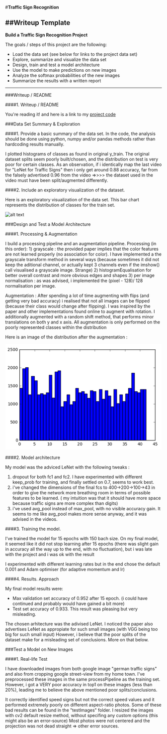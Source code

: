 #**Traffic Sign Recognition** 

##Writeup Template
---

**Build a Traffic Sign Recognition Project**

The goals / steps of this project are the following:
* Load the data set (see below for links to the project data set)
* Explore, summarize and visualize the data set
* Design, train and test a model architecture
* Use the model to make predictions on new images
* Analyze the softmax probabilities of the new images
* Summarize the results with a written report


[//]: # (Image References)

[image1]: ../distributionOfTrain.png "Distribution Of Training Set"
[image2]: ./distributionAfterAugmentation.png "Distribution of training Set after augmentation" 

---
###Writeup / README

####1. Writeup / README

You're reading it! and here is a link to my [project code](https://github.com/udacity/CarND-Traffic-Sign-Classifier-Project/blob/master/Traffic_Sign_Classifier.ipynb)

###Data Set Summary & Exploration

####1. Provide a basic summary of the data set. In the code, the analysis should be done using python, numpy and/or pandas methods rather than hardcoding results manually.

I plotted histograms of classes as found in original y_train.
The original dataset splits seem poorly built/chosen, and the distribution on test is very poor for certain classes.
As an observation, if i identically map the last video for "LeNet for Traffic Signs" then i only get around 0.88 accuracy, far from the falsely advertised 0.96 from the video =>>>> the dataset used in the video must have been split/augmented differently.

####2. Include an exploratory visualization of the dataset.

Here is an exploratory visualization of the data set. This bar chart represents the distribution of classes for the train set.

![alt text][image1]

###Design and Test a Model Architecture

####1. Processing & Augmentation


I build a processing pipeline and an augmentation pipeline.
Processing (in this order): 
	1) grayscale : the provided paper implies that the color features are not learned properly (no association for color). I have implemented a the grayscale transform method in several ways (because sometimes it did not keep the aditional channel, or actually kept 3 channels even if the imshow() call visualised a grayscale image. Strange)
	2) histogramEqualisation for better overall contrast and more obvious edges and shapes
	3) per image normalisation : as was advised, i implemented the (pixel - 128)/ 128 normalisation per image.

Augmentation : After spending a lot of time augmenting with flips (and getting very bad accuracy) i realised that not all images can be flipped (because their class would change after flipping). I was inspired by the paper and other implementations found online to augment with rotation. I additionally augmented with a random shift method, that performs minor translations on both y and x axis. All augmentation is only performed on the poorly represented classes within the distribution

Here is an image of the distribution after the augmentation : 

![alt text][image2]


####2. Model architecture

My model was the adviced LeNet with the following tweaks : 

1) dropout for both fc1 and fc2. I have experimented with different keep_prob for training, and finally settled on 0.7, seems to work best.
2) i've changed the dimensions of the final fcs to 400->200->100->43 in order to give the network more breathing room in terms of possible features to be learned. 
( my intuition was that it should have more space because traffic signs are more complex than digits)
3) i've used avg_pool instead of max_pool, with no visible accuracy gain. It seems to me like avg_pool makes more sense anyway, and it was advised in the videos.
 

####3. Training the model.

I've trained the model for 15 epochs with 150 bach size. On my final model, it seemed like it did not stop learning after 15 epochs (there was slight gain in accuracy all the way up to the end, with no fluctuation), but i was late with the project and i was ok with the result

I experimented with different learning rates but in the end chose the default 0.001 and Adam optimiser (for adaptive momentum and lr)


####4. Results. Approach

My final model results were:
* Max validation set accuracy of 0.952 after 15 epoch. (i could have continued and probably would have gained a bit more)
* Test set accuracy of 0.933. This result was pleasing but very misleading. 

The chosen arhitecture was the adivised LeNet. I noticed the paper also advertises LeNet as appropiate for such small images (with VGG being too big for such small input)
However, i believe that the poor splits of the dataset make for a misleading set of conclusions. More on that below.

###Test a Model on New Images

####1. Real-life Test

I have downloaded images from both google image "german traffic signs" and also from cropping google street-view from my home town.
I've preprocessed these images in the same processPipeline as the training set.
However, i got a VERY poor accuracy in top1 on these images (less than 20%), leading me to believe the above mentioned poor splits/conclusions.

It correctly identified speed signs but not the correct speed values and it performed extremely poorly on different aspect-ratio photos.
Some of these bad results can be found in the "testImages" folder. 
I resized the images with cv2 default resize method, without specifing any custom options (this might also be an error-source)
Most photos were not centered and the projection was not dead straight => other error sources.



